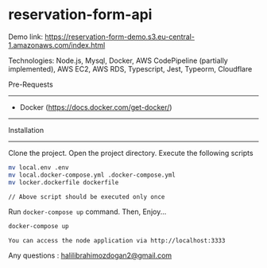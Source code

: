 # reservation-form-api

Demo link: https://reservation-form-demo.s3.eu-central-1.amazonaws.com/index.html

Technologies: Node.js, Mysql, Docker, AWS CodePipeline (partially implemented), AWS EC2, AWS RDS, Typescript, Jest, Typeorm, Cloudflare

Pre-Requests

------------

* Docker (https://docs.docker.com/get-docker/)

------------

Installation

------------

Clone the project. Open the project directory. Execute the following scripts

```bash
mv local.env .env
mv local.docker-compose.yml .docker-compose.yml
mv locker.dockerfile dockerfile

// Above script should be executed only once
```

Run `docker-compose up` command. Then, Enjoy...

```bash
docker-compose up
```

```tip
You can access the node application via http://localhost:3333
```

Any questions : <halilibrahimozdogan2@gmail.com>
